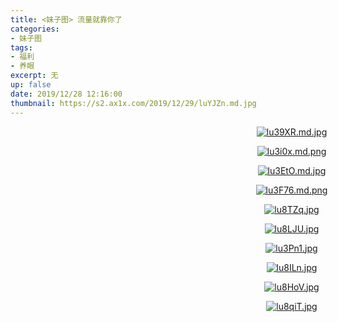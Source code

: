 ```yaml
---
title: <妹子图> 流量就靠你了
categories:
- 妹子图
tags: 
- 福利
- 养眼
excerpt: 无
up: false
date: 2019/12/28 12:16:00
thumbnail: https://s2.ax1x.com/2019/12/29/luYJZn.md.jpg
---
```

  <div align="center" style="width:900px">


[![lu39XR.md.jpg](https://s2.ax1x.com/2019/12/29/lu39XR.md.jpg)](https://imgchr.com/i/lu39XR)



[![lu3i0x.md.png](https://s2.ax1x.com/2019/12/29/lu3i0x.md.png)](https://imgchr.com/i/lu3i0x)

[![lu3EtO.md.jpg](https://s2.ax1x.com/2019/12/29/lu3EtO.md.jpg)](https://imgchr.com/i/lu3EtO)

[![lu3F76.md.png](https://s2.ax1x.com/2019/12/29/lu3F76.md.png)](https://imgchr.com/i/lu3F76)

[![lu8TZq.jpg](https://s2.ax1x.com/2019/12/29/lu8TZq.jpg)](https://imgchr.com/i/lu8TZq)


[![lu8LJU.jpg](https://s2.ax1x.com/2019/12/29/lu8LJU.jpg)](https://imgchr.com/i/lu8LJU)


[![lu3Pn1.jpg](https://s2.ax1x.com/2019/12/29/lu3Pn1.jpg)](https://imgchr.com/i/lu3Pn1)

[![lu8ILn.jpg](https://s2.ax1x.com/2019/12/29/lu8ILn.jpg)](https://imgchr.com/i/lu8ILn)

[![lu8HoV.jpg](https://s2.ax1x.com/2019/12/29/lu8HoV.jpg)](https://imgchr.com/i/lu8HoV)

[![lu8qiT.jpg](https://s2.ax1x.com/2019/12/29/lu8qiT.jpg)](https://imgchr.com/i/lu8qiT)

  </div>